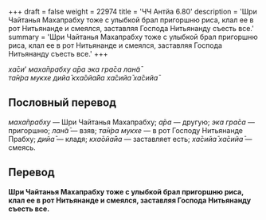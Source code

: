+++
draft = false
weight = 22974
title = 'ЧЧ Антйа 6.80'
description = 'Шри Чайтанья Махапрабху тоже с улыбкой брал пригоршню риса, клал ее в рот Нитьянанде и смеялся, заставляя Господа Нитьянанду съесть все.'
summary = 'Шри Чайтанья Махапрабху тоже с улыбкой брал пригоршню риса, клал ее в рот Нитьянанде и смеялся, заставляя Господа Нитьянанду съесть все.'
+++

_ха̄си_’ _маха̄прабху а̄ра эка гра̄са лан̃а̄  
та̄н̇ра мукхе дийа̄ кха̄ойа̄йа ха̄сийа̄ ха̄сийа̄_

## Пословный перевод

_маха̄прабху_ — Шри Чайтанья Махапрабху; _а̄ра_ — другую; _эка_ _гра̄са_ — пригоршню; _лан̃а̄_ — взяв; _та̄н̇ра_ _мукхе_ — в рот Господу Нитьянанде Прабху; _дийа̄_ — кладя; _кха̄ойа̄йа_ — заставляет есть; _ха̄сийа̄_ _ха̄сийа̄_ — смеясь.

## Перевод

**Шри Чайтанья Махапрабху тоже с улыбкой брал пригоршню риса, клал ее в рот Нитьянанде и смеялся, заставляя Господа Нитьянанду съесть все.**
